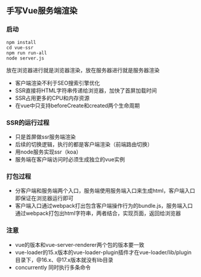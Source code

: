## 手写Vue服务端渲染
### 启动
```
npm install
cd vue-ssr
npm run run-all
node server.js
```
放在浏览器进行就是浏览器渲染，放在服务器进行就是服务器渲染
+ 客户端渲染不利于SEO搜索引擎优化
+ SSR直接将HTML字符串传递给浏览器，加快了首屏加载时间
+ SSR占用更多的CPU和内存资源
+ 在vue中只支持beforeCreate和created两个生命周期
### SSR的运行过程
- 只是首屏做ssr服务端渲染
- 后续的切换逻辑，执行的都是客户端渲染（前端路由切换）
- 用node服务实现ssr（koa）
- 服务端在客户端访问时必须生成独立的vue实例
### 打包过程
- 分客户端和服务端两个入口，服务端使用服务端入口来生成html，客户端入口即保证在浏览器运行即可
- 客户端入口通过webpack打出包含客户端操作行为的bundle.js，服务端入口通过webpack打包出html字符串，两者结合，实现页面，返回给浏览器

### 注意
- vue的版本和vue-server-renderer两个包的版本要一致
- vue-loader的15.x版本的vue-loader-plugin插件才在vue-loader/lib/plugin目录下，@16.x、@17.x版本就没有lib目录
- concurrently 同时执行多条命令
